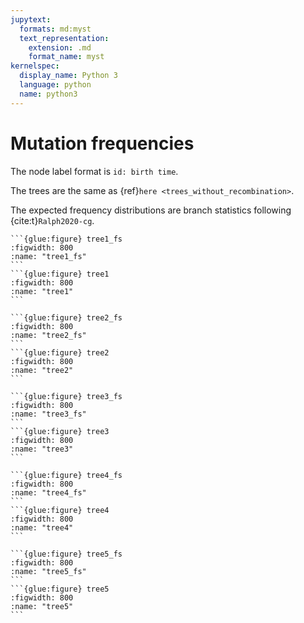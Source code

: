 ```yaml
---
jupytext:
  formats: md:myst
  text_representation:
    extension: .md
    format_name: myst
kernelspec:
  display_name: Python 3
  language: python
  name: python3
---
```


# Mutation frequencies

The node label format is `id: birth time`.

The trees are the same as {ref}`here <trees_without_recombination>`.

The expected frequency distributions are branch statistics following {cite:t}`Ralph2020-cg`.

````{tabbed} Example 1
```{glue:figure} tree1_fs
:figwidth: 800
:name: "tree1_fs"
```
```{glue:figure} tree1
:figwidth: 800
:name: "tree1"
```
````

````{tabbed} Example 2
```{glue:figure} tree2_fs
:figwidth: 800
:name: "tree2_fs"
```
```{glue:figure} tree2
:figwidth: 800
:name: "tree2"
```
````

````{tabbed} Example 3
```{glue:figure} tree3_fs
:figwidth: 800
:name: "tree3_fs"
```
```{glue:figure} tree3
:figwidth: 800
:name: "tree3"
```
````

````{tabbed} Example 4
```{glue:figure} tree4_fs
:figwidth: 800
:name: "tree4_fs"
```
```{glue:figure} tree4
:figwidth: 800
:name: "tree4"
```
````

````{tabbed} Example 5
```{glue:figure} tree5_fs
:figwidth: 800
:name: "tree5_fs"
```
```{glue:figure} tree5
:figwidth: 800
:name: "tree5"
```
````

